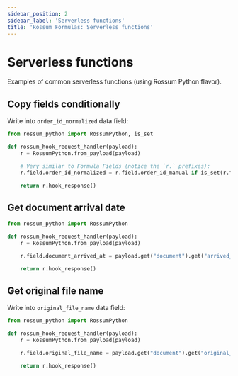 ```yaml
---
sidebar_position: 2
sidebar_label: 'Serverless functions'
title: 'Rossum Formulas: Serverless functions'
---
```


# Serverless functions

Examples of common serverless functions (using Rossum Python flavor).

## Copy fields conditionally

Write into `order_id_normalized` data field:

```py
from rossum_python import RossumPython, is_set

def rossum_hook_request_handler(payload):
    r = RossumPython.from_payload(payload)

    # Very similar to Formula Fields (notice the `r.` prefixes):
    r.field.order_id_normalized = r.field.order_id_manual if is_set(r.field.order_id_manual) else r.field.order_id

    return r.hook_response()
```

## Get document arrival date

```py
from rossum_python import RossumPython

def rossum_hook_request_handler(payload):
    r = RossumPython.from_payload(payload)

    r.field.document_arrived_at = payload.get("document").get("arrived_at")

    return r.hook_response()
```

## Get original file name

Write into `original_file_name` data field:

```py
from rossum_python import RossumPython

def rossum_hook_request_handler(payload):
    r = RossumPython.from_payload(payload)

    r.field.original_file_name = payload.get("document").get("original_file_name")

    return r.hook_response()
```
